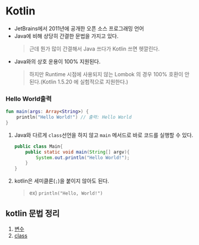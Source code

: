 # Kotlin
- JetBrains에서 2011년에 공개한 오픈 소스 프로그래밍 언어
- Java에 비해 상당히 간결한 문법을 가지고 있다.
  > 근데 뭔가 많이 간결해서 Java 쓰다가 Kotlin 쓰면 헷깔린다.
- Java와의 상호 운용이 100% 지원된다.
  > 하지만 Runtime 시점에 사용되지 않는 Lombok 의 경우 100% 호환이 안된다.(Kotlin 1.5.20 에 실험적으로 지원한다.)


### Hello World출력
```kotlin
fun main(args: Array<String>) {
    println("Hello World!") // 출력: Hello World
}
```
1. Java와 다르게 `class`선언을 하지 않고 `main` 메서드로 바로 코드를 실행할 수 있다.
    ```java
    public class Main{
        public static void main(String[] argv){
            System.out.println("Hello World!");
        }
    }
    ```
2. kotlin은 세미클론(`;`)을 붙이지 않아도 된다.
   > ex) `println("Hello, World!")`

## kotlin 문법 정리
1. [변수](variable.md)
2. [class]()